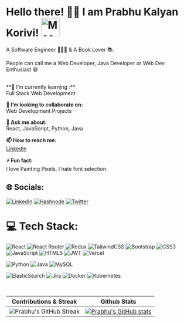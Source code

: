 # Hello there! 👋🏻 I am Prabhu Kalyan Korivi! <img src="https://i.imgur.com/veZrcC7.gif" alt="Meaow" width="50" />

A Software Engineer 👨🏻‍💻 & A Book Lover 📚.

People can call me a Web Developer, Java Developer or Web Dev Enthusiast 😄

<br>
**🌱 I’m currently learning :**
<br>Full Stack Web Development<br>

**👯 I’m looking to collaborate on:**
<br>Web Development Projects<br>

**💬 Ask me about:**
<br>React, JavaScript, Python, Java<br>

**📫 How to reach me:**
<br>[LinkedIn](https://www.linkedin.com/in/prabhukalyan/)<br>

**⚡ Fun fact:**
<br>I love Painting Pixels, I hate font selection.<br>

## 🌐 Socials:
[![LinkedIn](https://img.shields.io/badge/LinkedIn-%230077B5.svg?logo=linkedin&logoColor=white)](https://linkedin.com/in/ezSnippet) [![Hashnode](https://img.shields.io/badge/Hashnode-2962FF?logo=hashnode&logoColor=white)](https://hashnode.com/@prabhukalyan) [![Twitter](https://img.shields.io/badge/Twitter-%231DA1F2.svg?logo=Twitter&logoColor=white)](https://twitter.com/prabhustwt)

# 💻 Tech Stack:
![React](https://img.shields.io/badge/react-%2320232a.svg?style=for-the-badge&logo=react&logoColor=%2361DAFB) ![React Router](https://img.shields.io/badge/React_Router-CA4245?style=for-the-badge&logo=react-router&logoColor=white) ![Redux](https://img.shields.io/badge/redux-%23593d88.svg?style=for-the-badge&logo=redux&logoColor=white) ![TailwindCSS](https://img.shields.io/badge/tailwindcss-%2338B2AC.svg?style=for-the-badge&logo=tailwind-css&logoColor=white) ![Bootstrap](https://img.shields.io/badge/bootstrap-%23563D7C.svg?style=for-the-badge&logo=bootstrap&logoColor=white)  ![CSS3](https://img.shields.io/badge/css3-%231572B6.svg?style=for-the-badge&logo=css3&logoColor=white) ![JavaScript](https://img.shields.io/badge/javascript-%23323330.svg?style=for-the-badge&logo=javascript&logoColor=%23F7DF1E) ![HTML5](https://img.shields.io/badge/html5-%23E34F26.svg?style=for-the-badge&logo=html5&logoColor=white) ![JWT](https://img.shields.io/badge/JWT-black?style=for-the-badge&logo=JSON%20web%20tokens) ![Vercel](https://img.shields.io/badge/vercel-%23000000.svg?style=for-the-badge&logo=vercel&logoColor=white)

![Python](https://img.shields.io/badge/python-3670A0?style=for-the-badge&logo=python&logoColor=ffdd54) ![Java](https://img.shields.io/badge/java-%23ED8B00.svg?style=for-the-badge&logo=openjdk&logoColor=white)   ![MySQL](https://img.shields.io/badge/mysql-%2300f.svg?style=for-the-badge&logo=mysql&logoColor=white) 

![ElasticSearch](https://img.shields.io/badge/-ElasticSearch-005571?style=for-the-badge&logo=elasticsearch) ![Jira](https://img.shields.io/badge/jira-%230A0FFF.svg?style=for-the-badge&logo=jira&logoColor=white) ![Docker](https://img.shields.io/badge/docker-%230db7ed.svg?style=for-the-badge&logo=docker&logoColor=white) ![Kubernetes](https://img.shields.io/badge/kubernetes-%23326ce5.svg?style=for-the-badge&logo=kubernetes&logoColor=white) 

<!-- <p align="center"> <img src="https://komarev.com/ghpvc/?username=prabhu30" alt="prabhu30" /> </p> -->
<!-- [![Prabhu's GitHub Activity Graph](https://activity-graph.herokuapp.com/graph?username=prabhu30&theme=xcode)](https://git.io/JsQpD) -->

<br>

|Contributions & Streak|Github Stats|
|:---:|:---:| 
|![Prabhu's GitHub Streak](https://github-readme-streak-stats.herokuapp.com/?user=prabhu30&theme=blueberry)| [![Prabhu's GitHub stats](https://github-readme-stats.vercel.app/api?username=prabhu30&theme=tokyonight)](https://github.com/prabhu30/github-readme-stats)|

<!--
|One Good Repo|Top Languages|
|:---:|:---:| 
|[![Readme Card](https://github-readme-stats.vercel.app/api/pin/?username=prabhu30&repo=coding&show_owner=true&theme=prussian)](https://github.com/prabhu30/github-readme-stats)| [![Top Langs](https://github-readme-stats.vercel.app/api/top-langs/?username=prabhu30&theme=react)](https://github.com/prabhu30/github-readme-stats)|
-->

<!-- <br>

<b style="text-align:center;"> 🚀 As we all know, Life is a Race. Time never stops for ANYONE. 🏃 </b>

![Dino](https://github.com/prabhu30/prabhu30/blob/main/dino.gif?raw=true)
-->
